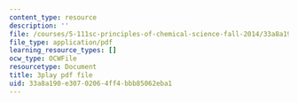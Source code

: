 ```yaml
---
content_type: resource
description: ''
file: /courses/5-111sc-principles-of-chemical-science-fall-2014/33a8a190e30702064ff4bbb85062eba1_Om_5b29d_9g.pdf
file_type: application/pdf
learning_resource_types: []
ocw_type: OCWFile
resourcetype: Document
title: 3play pdf file
uid: 33a8a190-e307-0206-4ff4-bbb85062eba1
---
```

